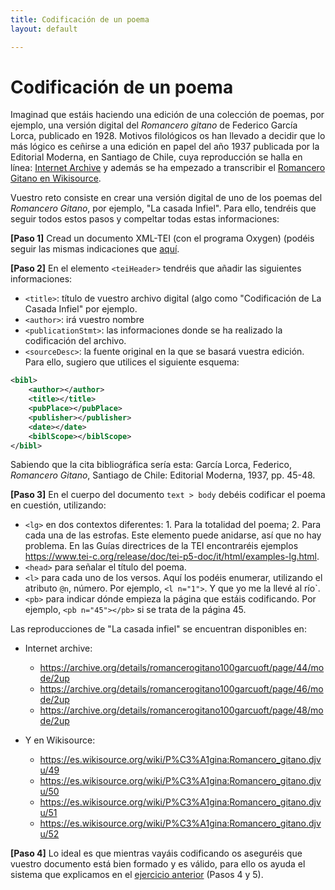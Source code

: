 ```yaml
---
title: Codificación de un poema
layout: default

---
```


# Codificación de un poema

Imaginad que estáis haciendo una edición de una colección de poemas, por ejemplo, una versión digital del *Romancero gitano* de Federico García Lorca, publicado en 1928. Motivos filológicos os han llevado a decidir que lo más lógico es ceñirse a una edición en papel del año 1937 publicada por la Editorial Moderna, en Santiago de Chile, cuya reproducción se halla en línea: [Internet Archive](https://archive.org/details/romancerogitano100garcuoft/page/4/mode/2up) y además se ha empezado a transcribir el [Romancero Gitano en Wikisource](https://es.wikisource.org/wiki/P%C3%A1gina:Romancero_gitano.djvu/1). 

Vuestro reto consiste en crear una versión digital de uno de los poemas del *Romancero Gitano*, por ejemplo, "La casada Infiel". Para ello, tendréis que seguir todos estos pasos y compeltar todas estas informaciones: 

**[Paso 1]** Cread un documento XML-TEI (con el programa Oxygen) (podéis seguir las mismas indicaciones que [aquí](https://tthub.io/beta/aprende/ejercicios/creacion-de-un-documento-tei). 

**[Paso 2]** En el elemento `<teiHeader>` tendréis que añadir las siguientes informaciones: 

- `<title>`: título de vuestro archivo digital (algo como "Codificación de La Casada Infiel" por ejemplo.
- `<author>`: irá vuestro nombre
- `<publicationStmt>`: las informaciones donde se ha realizado la codificación del archivo.  
- `<sourceDesc>`: la fuente original en la que se basará vuestra edición. Para ello, sugiero que utilices el siguiente esquema:


```xml
<bibl>
	<author></author>
	<title></title>
	<pubPlace></pubPlace>
	<publisher></publisher>
	<date></date>
	<biblScope></biblScope>
</bibl>
```

Sabiendo que la cita bibliográfica sería esta: García Lorca, Federico, *Romancero Gitano*, Santiago de Chile: Editorial Moderna, 1937, pp. 45-48.

**[Paso 3]** En el cuerpo del documento `text > body` debéis codificar el poema en cuestión, utilizando: 

- `<lg>` en dos contextos diferentes: 1. Para la totalidad del poema; 2. Para cada una de las estrofas. Este elemento puede anidarse, así que no hay problema. En las Guías directrices de la TEI encontraréis ejemplos <https://www.tei-c.org/release/doc/tei-p5-doc/it/html/examples-lg.html>.
- `<head>` para señalar el título del poema. 
- `<l>` para cada uno de los versos. Aquí los podéis enumerar, utilizando el atributo `@n`, número. Por ejemplo, `<l n="1">`. Y que yo me la llevé al río</l>`.
- `<pb>` para indicar dónde empieza la página que estáis codificando.  Por ejemplo, `<pb n="45"></pb>` si se trata de la página 45. 
	
Las reproducciones de "La casada infiel" se encuentran disponibles en: 


 - Internet archive: 
	- <https://archive.org/details/romancerogitano100garcuoft/page/44/mode/2up>
	- <https://archive.org/details/romancerogitano100garcuoft/page/46/mode/2up>
	- <https://archive.org/details/romancerogitano100garcuoft/page/48/mode/2up> 


- Y en Wikisource: 
	- <https://es.wikisource.org/wiki/P%C3%A1gina:Romancero_gitano.djvu/49>
	- <https://es.wikisource.org/wiki/P%C3%A1gina:Romancero_gitano.djvu/50> 
	- <https://es.wikisource.org/wiki/P%C3%A1gina:Romancero_gitano.djvu/51> 
	- <https://es.wikisource.org/wiki/P%C3%A1gina:Romancero_gitano.djvu/52>

**[Paso 4]** Lo ideal es que mientras vayáis codificando os aseguréis que vuestro documento está bien formado y es válido, para ello os ayuda el sistema que explicamos en el [ejercicio anterior](https://tthub.io/aprende/ejercicios/creacion-de-un-documento-tei) (Pasos 4 y 5). 

